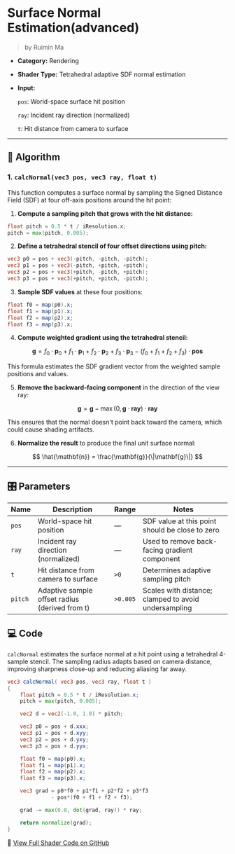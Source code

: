 <div class="container">
    <h1 class="main-heading">Surface Normal Estimation(advanced)</h1>
    <blockquote class="author">by Ruimin Ma</blockquote>
</div>

- **Category:** Rendering

- **Shader Type:** Tetrahedral adaptive SDF normal estimation

- **Input:** 

  `pos`: World-space surface hit position
  
  `ray`: Incident ray direction (normalized)
  
  `t`: Hit distance from camera to surface

---

## 🧠 Algorithm

### 1. `calcNormal(vec3 pos, vec3 ray, float t)`
This function computes a surface normal by sampling the Signed Distance Field (SDF) at four off-axis positions around the hit point:

1. **Compute a sampling pitch that grows with the hit distance:**

```glsl
float pitch = 0.5 * t / iResolution.x;
pitch = max(pitch, 0.005);
```

2. **Define a tetrahedral stencil of four offset directions using pitch:**

```glsl
vec3 p0 = pos + vec3(-pitch, -pitch, -pitch);
vec3 p1 = pos + vec3(-pitch, +pitch, +pitch);
vec3 p2 = pos + vec3(+pitch, -pitch, +pitch);
vec3 p3 = pos + vec3(+pitch, +pitch, -pitch);
```

3. **Sample SDF values** at these four positions:

```glsl
float f0 = map(p0).x;
float f1 = map(p1).x;
float f2 = map(p2).x;
float f3 = map(p3).x;
```

4. **Compute weighted gradient using the tetrahedral stencil:**

$$
\mathbf{g} = f_0 \cdot \mathbf{p}_0 + f_1 \cdot \mathbf{p}_1 + f_2 \cdot \mathbf{p}_2 + f_3 \cdot \mathbf{p}_3 - (f_0 + f_1 + f_2 + f_3) \cdot \mathbf{pos}
$$

This formula estimates the SDF gradient vector from the weighted sample positions and values.

5. **Remove the backward-facing component** in the direction of the view ray:

$$
\mathbf{g} = \mathbf{g} - \max(0, \mathbf{g} \cdot \mathbf{ray}) \cdot \mathbf{ray}
$$

This ensures that the normal doesn't point back toward the camera, which could cause shading artifacts.

6. **Normalize the result** to produce the final unit surface normal:

$$
\hat{\mathbf{n}} = \frac{\mathbf{g}}{\|\mathbf{g}\|}
$$

---

 ## 🎛️ Parameters

| Name | Description          | Range | Notes |
|------|-------------------|-------|-------|
| `pos` | World-space hit position | — | SDF value at this point should be close to zero |
| `ray` | Incident ray direction (normalized) | — | Used to remove back-facing gradient component |
| `t` | Hit distance from camera to surface | `>0` | Determines adaptive sampling pitch |
| `pitch` | Adaptive sample offset radius (derived from t) | `>0.005` | Scales with distance; clamped to avoid undersampling |

## 💻 Code
`calcNormal` estimates the surface normal at a hit point using a tetrahedral 4-sample stencil. The sampling radius adapts based on camera distance, improving sharpness close-up and reducing aliasing far away.

```glsl
vec3 calcNormal( vec3 pos, vec3 ray, float t )
{
    float pitch = 0.5 * t / iResolution.x;
    pitch = max(pitch, 0.005);

    vec2 d = vec2(-1.0, 1.0) * pitch;

    vec3 p0 = pos + d.xxx;
    vec3 p1 = pos + d.xyy;
    vec3 p2 = pos + d.yxy;
    vec3 p3 = pos + d.yyx;

    float f0 = map(p0).x;
    float f1 = map(p1).x;
    float f2 = map(p2).x;
    float f3 = map(p3).x;

    vec3 grad = p0*f0 + p1*f1 + p2*f2 + p3*f3
              - pos*(f0 + f1 + f2 + f3);

    grad -= max(0.0, dot(grad, ray)) * ray;

    return normalize(grad);
}
```
🔗 [View Full Shader Code on GitHub](https://github.com/friedaxvictoria/procedural_shader_framework/blob/main/shaders/shaders/rendering/calcNormal.glsl)
